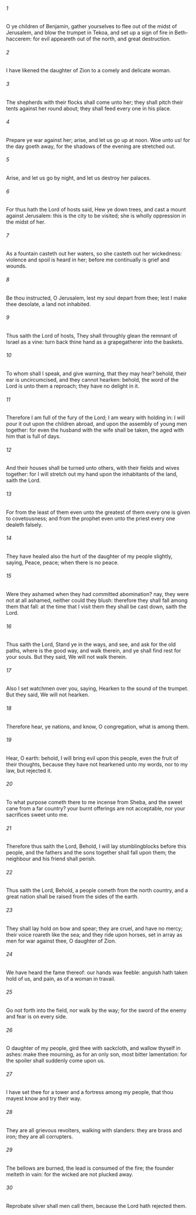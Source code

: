###### 1
O ye children of Benjamin, gather yourselves to flee out of the midst of Jerusalem, and blow the trumpet in Tekoa, and set up a sign of fire in Beth-haccerem: for evil appeareth out of the north, and great destruction.

###### 2
I have likened the daughter of Zion to a comely and delicate woman.

###### 3
The shepherds with their flocks shall come unto her; they shall pitch their tents against her round about; they shall feed every one in his place.

###### 4
Prepare ye war against her; arise, and let us go up at noon. Woe unto us! for the day goeth away, for the shadows of the evening are stretched out.

###### 5
Arise, and let us go by night, and let us destroy her palaces.

###### 6
For thus hath the Lord of hosts said, Hew ye down trees, and cast a mount against Jerusalem: this is the city to be visited; she is wholly oppression in the midst of her.

###### 7
As a fountain casteth out her waters, so she casteth out her wickedness: violence and spoil is heard in her; before me continually is grief and wounds.

###### 8
Be thou instructed, O Jerusalem, lest my soul depart from thee; lest I make thee desolate, a land not inhabited.

###### 9
Thus saith the Lord of hosts, They shall throughly glean the remnant of Israel as a vine: turn back thine hand as a grapegatherer into the baskets.

###### 10
To whom shall I speak, and give warning, that they may hear? behold, their ear is uncircumcised, and they cannot hearken: behold, the word of the Lord is unto them a reproach; they have no delight in it.

###### 11
Therefore I am full of the fury of the Lord; I am weary with holding in: I will pour it out upon the children abroad, and upon the assembly of young men together: for even the husband with the wife shall be taken, the aged with him that is full of days.

###### 12
And their houses shall be turned unto others, with their fields and wives together: for I will stretch out my hand upon the inhabitants of the land, saith the Lord.

###### 13
For from the least of them even unto the greatest of them every one is given to covetousness; and from the prophet even unto the priest every one dealeth falsely.

###### 14
They have healed also the hurt of the daughter of my people slightly, saying, Peace, peace; when there is no peace.

###### 15
Were they ashamed when they had committed abomination? nay, they were not at all ashamed, neither could they blush: therefore they shall fall among them that fall: at the time that I visit them they shall be cast down, saith the Lord.

###### 16
Thus saith the Lord, Stand ye in the ways, and see, and ask for the old paths, where is the good way, and walk therein, and ye shall find rest for your souls. But they said, We will not walk therein.

###### 17
Also I set watchmen over you, saying, Hearken to the sound of the trumpet. But they said, We will not hearken.

###### 18
Therefore hear, ye nations, and know, O congregation, what is among them.

###### 19
Hear, O earth: behold, I will bring evil upon this people, even the fruit of their thoughts, because they have not hearkened unto my words, nor to my law, but rejected it.

###### 20
To what purpose cometh there to me incense from Sheba, and the sweet cane from a far country? your burnt offerings are not acceptable, nor your sacrifices sweet unto me.

###### 21
Therefore thus saith the Lord, Behold, I will lay stumblingblocks before this people, and the fathers and the sons together shall fall upon them; the neighbour and his friend shall perish.

###### 22
Thus saith the Lord, Behold, a people cometh from the north country, and a great nation shall be raised from the sides of the earth.

###### 23
They shall lay hold on bow and spear; they are cruel, and have no mercy; their voice roareth like the sea; and they ride upon horses, set in array as men for war against thee, O daughter of Zion.

###### 24
We have heard the fame thereof: our hands wax feeble: anguish hath taken hold of us, and pain, as of a woman in travail.

###### 25
Go not forth into the field, nor walk by the way; for the sword of the enemy and fear is on every side.

###### 26
O daughter of my people, gird thee with sackcloth, and wallow thyself in ashes: make thee mourning, as for an only son, most bitter lamentation: for the spoiler shall suddenly come upon us.

###### 27
I have set thee for a tower and a fortress among my people, that thou mayest know and try their way.

###### 28
They are all grievous revolters, walking with slanders: they are brass and iron; they are all corrupters.

###### 29
The bellows are burned, the lead is consumed of the fire; the founder melteth in vain: for the wicked are not plucked away.

###### 30
Reprobate silver shall men call them, because the Lord hath rejected them.

